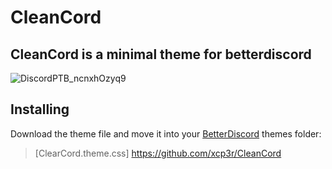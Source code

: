 # CleanCord
## CleanCord is a minimal theme for betterdiscord

![DiscordPTB_ncnxhOzyq9](https://user-images.githubusercontent.com/85003075/205858526-e4e698fd-a327-47e8-a96b-dab4d834587e.png)

## Installing

Download the theme file and move it into your [BetterDiscord](https://betterdiscord.app) themes folder:

> [ClearCord.theme.css] https://github.com/xcp3r/CleanCord

